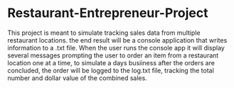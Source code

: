 # Restaurant-Entrepreneur-Project
This project is meant to simulate tracking sales data from multiple restaurant locations. the end result will be a console application that writes information to a .txt file. When the user runs the console app it will display several messages prompting the user to order an item from a restaurant location one at a time, to simulate a days busiiness after the orders are concluded, the order will be logged to the log.txt file, tracking the total number and dollar value of the combined sales.